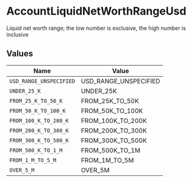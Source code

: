# AccountLiquidNetWorthRangeUsd

Liquid net worth range; the low number is exclusive, the high number is inclusive


## Values

| Name                    | Value                   |
| ----------------------- | ----------------------- |
| `USD_RANGE_UNSPECIFIED` | USD_RANGE_UNSPECIFIED   |
| `UNDER_25_K`            | UNDER_25K               |
| `FROM_25_K_TO_50_K`     | FROM_25K_TO_50K         |
| `FROM_50_K_TO_100_K`    | FROM_50K_TO_100K        |
| `FROM_100_K_TO_200_K`   | FROM_100K_TO_200K       |
| `FROM_200_K_TO_300_K`   | FROM_200K_TO_300K       |
| `FROM_300_K_TO_500_K`   | FROM_300K_TO_500K       |
| `FROM_500_K_TO_1_M`     | FROM_500K_TO_1M         |
| `FROM_1_M_TO_5_M`       | FROM_1M_TO_5M           |
| `OVER_5_M`              | OVER_5M                 |